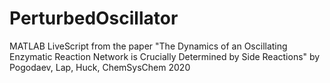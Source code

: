 # PerturbedOscillator
MATLAB LiveScript from the paper "The Dynamics of an Oscillating Enzymatic Reaction Network is Crucially Determined by Side Reactions" by Pogodaev, Lap, Huck, ChemSysChem 2020

